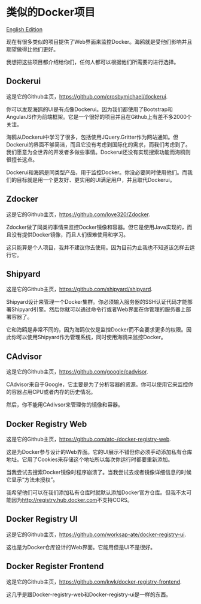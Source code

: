 
# 类似的Docker项目

[English Edition](2014-10-13-similar-docker-projects.md)

现在有很多类似的项目提供了Web界面来监控Docker。海鸥就是受他们影响并且期望做得比他们更好。

我想把这些项目都介绍给你们，任何人都可以根据他们所需要的进行选择。

## Dockerui

这是它的Github主页，<https://github.com/crosbymichael/dockerui>.

你可以发现海鸥的UI是有点像Dockerui。因为我们都使用了Bootstrap和AngularJS作为前端框架。它是一个很好的项目并且在Github上有差不多2000个关注。

海鸥从Dockerui中学习了很多，包括使用JQuery.Gritter作为网站通知。但Dockerui的界面不够简洁，而且它没有考虑到国际化的需求，而我们考虑到了。我们愿意为全世界的开发者多做些事情。Dockerui还没有实现搜索功能而海鸥则很擅长这点。

Dockerui和海鸥是同类型产品，用于监控Docker。你没必要同时使用他们。而我们的目标就是用一个更友好、更实用的UI满足用户，并且取代Dockerui。

## Zdocker

这是它的Github主页，<https://github.com/love320/Zdocker>.

Zdocker做了同类的事情来监控Docker镜像和容器。但它是使用Java实现的，而且没有提供Docker镜像，而且人们很难使用和学习。

这只能算是个人项目，我并不建议你去使用。因为目前为止我也不知道该怎样去运行它。

## Shipyard

这是它的Github主页，<https://github.com/shipyard/shipyard>.

Shipyard设计来管理一个Docker集群。你必须输入服务器的SSH认证代码才能部署Shipyard引擎。然后你就可以通过命令行或者Web界面在你管理的服务器上部署容器了。

它和海鸥是非常不同的，因为海鸥仅仅是监控Docker而不会要求更多的权限。因此你可以使用Shipyard作为管理系统，同时使用海鸥来监控Docker。

## CAdvisor

这是它的Github主页，<https://github.com/google/cadvisor>.

CAdvisor来自于Google，它主要是为了分析容器的资源。你可以使用它来监控你的容器占用CPU或者内存的历史情况。

然后，你不能用CAdivsor来管理你的镜像和容器。

## Docker Registry Web

这是它的Github主页，<https://github.com/atc-/docker-registry-web>.

这是为Docker参与设计的Web界面。它的UI展示不错但你必须手动添加私有仓库地址。它用了Cookies来存储这个地址所以每次你运行时都要重新添加。

当我尝试去搜索Docker镜像时程序崩溃了。当我尝试去或者镜像详细信息的时候它显示“方法未授权”。

我希望他们可以在我们添加私有仓库时就默认添加Docker官方仓库。但我不太可能因为<http://registry.hub.docker.com>不支持CORS。

## Docker Registry UI

这是它的Github主页，<https://github.com/worksap-ate/docker-registry-ui>.

这也是为Docker仓库设计的Web界面。它能用但是UI不是很好。

## Docker Register Frontend

这是它的Github主页，<https://github.com/kwk/docker-registry-frontend>.

这几乎是跟Docker-registry-web和Docker-registry-ui是一样的东西。
